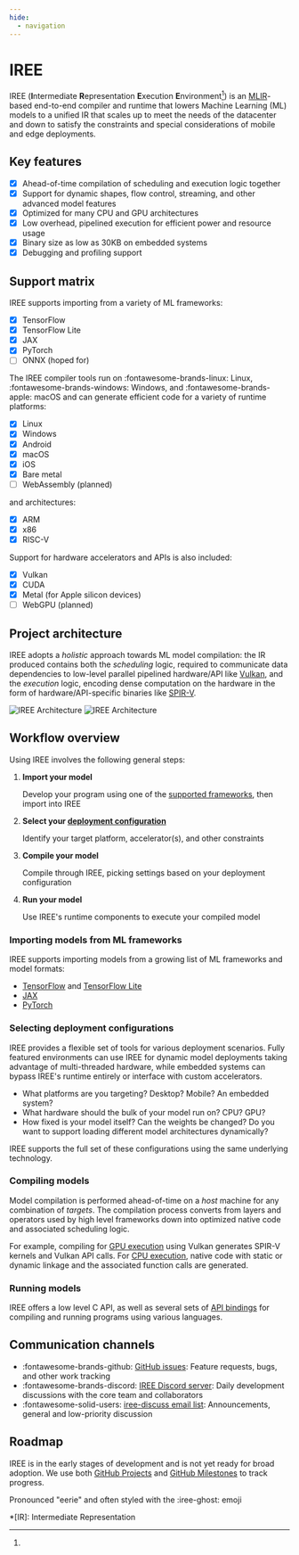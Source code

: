 ```yaml
---
hide:
  - navigation
---
```


# IREE

IREE (**I**ntermediate **R**epresentation **E**xecution **E**nvironment[^1]) is
an [MLIR](https://mlir.llvm.org/)-based end-to-end compiler and runtime that
lowers Machine Learning (ML) models to a unified IR that scales up to meet the
needs of the datacenter and down to satisfy the constraints and special
considerations of mobile and edge deployments.

## Key features

- [x] Ahead-of-time compilation of scheduling and execution logic together
- [x] Support for dynamic shapes, flow control, streaming, and other advanced
      model features
- [x] Optimized for many CPU and GPU architectures
- [x] Low overhead, pipelined execution for efficient power and resource usage
- [x] Binary size as low as 30KB on embedded systems
- [x] Debugging and profiling support

## Support matrix

IREE supports importing from a variety of ML frameworks:

- [x] TensorFlow
- [x] TensorFlow Lite
- [x] JAX
- [x] PyTorch
- [ ] ONNX (hoped for)

The IREE compiler tools run on :fontawesome-brands-linux: Linux,
:fontawesome-brands-windows: Windows, and :fontawesome-brands-apple: macOS
and can generate efficient code for a variety of runtime platforms:

- [x] Linux
- [x] Windows
- [x] Android
- [x] macOS
- [x] iOS
- [x] Bare metal
- [ ] WebAssembly (planned)

and architectures:

- [x] ARM
- [x] x86
- [x] RISC-V

Support for hardware accelerators and APIs is also included:

- [x] Vulkan
- [x] CUDA
- [x] Metal (for Apple silicon devices)
- [ ] WebGPU (planned)

## Project architecture

IREE adopts a _holistic_ approach towards ML model compilation: the IR produced
contains both the _scheduling_ logic, required to communicate data dependencies
to low-level parallel pipelined hardware/API like
[Vulkan](https://www.khronos.org/vulkan/), and the _execution_ logic, encoding
dense computation on the hardware in the form of hardware/API-specific binaries
like [SPIR-V](https://www.khronos.org/spir/).

![IREE Architecture](./assets/images/iree_architecture_dark.svg#gh-dark-mode-only)
![IREE Architecture](./assets/images/iree_architecture.svg#gh-light-mode-only)

## Workflow overview

Using IREE involves the following general steps:

1. **Import your model**

    Develop your program using one of the
    [supported frameworks](./guides/ml-frameworks/index.md), then import into
    IREE

2. **Select your [deployment configuration](./guides/deployment-configurations/index.md)**

    Identify your target platform, accelerator(s), and other constraints

3. **Compile your model**

    Compile through IREE, picking settings based on your deployment
    configuration

4. **Run your model**

    Use IREE's runtime components to execute your compiled model

### Importing models from ML frameworks

IREE supports importing models from a growing list of ML frameworks and model
formats:

* [TensorFlow](./guides/ml-frameworks/tensorflow.md) and
  [TensorFlow Lite](./guides/ml-frameworks/tflite.md)
* [JAX](./guides/ml-frameworks/jax.md)
* [PyTorch](./guides/ml-frameworks/pytorch.md)

### Selecting deployment configurations

IREE provides a flexible set of tools for various deployment scenarios.
Fully featured environments can use IREE for dynamic model deployments taking
advantage of multi-threaded hardware, while embedded systems can bypass IREE's
runtime entirely or interface with custom accelerators.

* What platforms are you targeting? Desktop? Mobile? An embedded system?
* What hardware should the bulk of your model run on? CPU? GPU?
* How fixed is your model itself? Can the weights be changed? Do you want
  to support loading different model architectures dynamically?

IREE supports the full set of these configurations using the same underlying
technology.

### Compiling models

Model compilation is performed ahead-of-time on a _host_ machine for any
combination of _targets_. The compilation process converts from layers and
operators used by high level frameworks down into optimized native code and
associated scheduling logic.

For example, compiling for
[GPU execution](./guides/deployment-configurations/gpu-vulkan.md) using Vulkan generates
SPIR-V kernels and Vulkan API calls. For
[CPU execution](./guides/deployment-configurations/cpu.md), native code with
static or dynamic linkage and the associated function calls are generated.

### Running models

IREE offers a low level C API, as well as several sets of
[API bindings](./reference/bindings/index.md) for compiling and running programs
using various languages.

## Communication channels

* :fontawesome-brands-github:
  [GitHub issues](https://github.com/openxla/iree/issues): Feature requests,
  bugs, and other work tracking
* :fontawesome-brands-discord:
  [IREE Discord server](https://discord.gg/26P4xW4): Daily development
  discussions with the core team and collaborators
* :fontawesome-solid-users: [iree-discuss email list](https://groups.google.com/forum/#!forum/iree-discuss):
  Announcements, general and low-priority discussion

## Roadmap

IREE is in the early stages of development and is not yet ready for broad
adoption. We use both
[GitHub Projects](https://github.com/openxla/iree/projects) and
[GitHub Milestones](https://github.com/openxla/iree/milestones) to track
progress.

[^1]:
  Pronounced "eerie" and often styled with the :iree-ghost: emoji

*[IR]: Intermediate Representation
